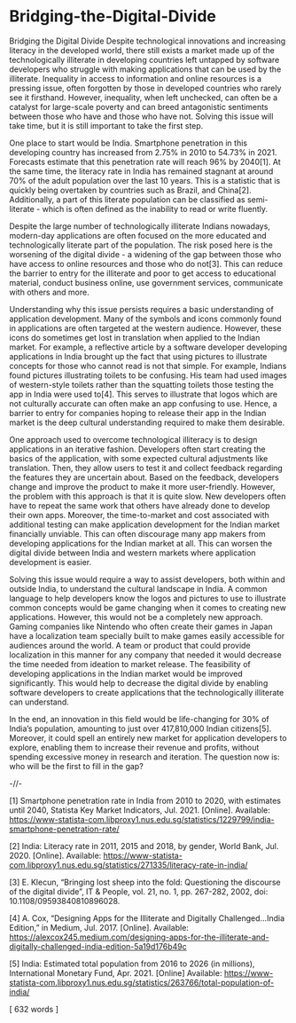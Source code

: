 # Bridging-the-Digital-Divide
Bridging the Digital Divide
Despite technological innovations and increasing literacy in the developed world, there still exists a market made up of the technologically illiterate in developing countries left untapped by software developers who struggle with making applications that can be used by the illiterate. Inequality in access to information and online resources is a pressing issue, often forgotten by those in developed countries who rarely see it firsthand. However, inequality, when left unchecked, can often be a catalyst for large-scale poverty and can breed antagonistic sentiments between those who have and those who have not. Solving this issue will take time, but it is still important to take the first step.

One place to start would be India. Smartphone penetration in this developing country has increased from 2.75% in 2010 to 54.73% in 2021. Forecasts estimate that this penetration rate will reach 96% by 2040[1]. At the same time, the literacy rate in India has remained stagnant at around 70% of the adult population over the last 10 years. This is a statistic that is quickly being overtaken by countries such as Brazil, and China[2]. Additionally, a part of this literate population can be classified as semi-literate - which is often defined as the inability to read or write fluently.

Despite the large number of technologically illiterate Indians nowadays, modern-day applications are often focused on the more educated and technologically literate part of the population. The risk posed here is the worsening of the digital divide - a widening of the gap between those who have access to online resources and those who do not[3]. This can reduce the barrier to entry for the illiterate and poor to get access to educational material, conduct business online, use government services, communicate with others and more.

Understanding why this issue persists requires a basic understanding of application development. Many of the symbols and icons commonly found in applications are often targeted at the western audience. However, these icons do sometimes get lost in translation when applied to the Indian market. For example, a reflective article by a software developer developing applications in India brought up the fact that using pictures to illustrate concepts for those who cannot read is not that simple. For example, Indians found pictures illustrating toilets to be confusing. His team had used images of western-style toilets rather than the squatting toilets those testing the app in India were used to[4]. This serves to illustrate that logos which are not culturally accurate can often make an app confusing to use. Hence, a barrier to entry for companies hoping to release their app in the Indian market is the deep cultural understanding required to make them desirable.

One approach used to overcome technological illiteracy is to design applications in an iterative fashion. Developers often start creating the basics of the application, with some expected cultural adjustments like translation. Then, they allow users to test it and collect feedback regarding the features they are uncertain about. Based on the feedback, developers change and improve the product to make it more user-friendly. However, the problem with this approach is that it is quite slow. New developers often have to repeat the same work that others have already done to develop their own apps. Moreover, the time-to-market and cost associated with additional testing can make application development for the Indian market financially unviable. This can often discourage many app makers from developing applications for the Indian market at all. This can worsen the digital divide between India and western markets where application development is easier.

Solving this issue would require a way to assist developers, both within and outside India, to understand the cultural landscape in India. A common language to help developers know the logos and pictures to use to illustrate common concepts would be game changing when it comes to creating new applications. However, this would not be a completely new approach. Gaming companies like Nintendo who often create their games in Japan have a localization team specially built to make games easily accessible for audiences around the world. A team or product that could provide localization in this manner for any company that needed it would decrease the time needed from ideation to market release. The feasibility of developing applications in the Indian market would be improved significantly. This would help to decrease the digital divide by enabling software developers to create applications that the technologically illiterate can understand.

In the end, an innovation in this field would be life-changing for 30% of India’s population, amounting to just over 417,810,000 Indian citizens[5]. Moreover, it could spell an entirely new market for application developers to explore, enabling them to increase their revenue and profits, without spending excessive money in research and iteration. The question now is: who will be the first to fill in the gap?

-//-

[1] Smartphone penetration rate in India from 2010 to 2020, with estimates until 2040, Statista Key Market Indicators, Jul. 2021. [Online]. Available: https://www-statista-com.libproxy1.nus.edu.sg/statistics/1229799/india-smartphone-penetration-rate/

[2] India: Literacy rate in 2011, 2015 and 2018, by gender, World Bank, Jul. 2020. [Online]. Available: https://www-statista-com.libproxy1.nus.edu.sg/statistics/271335/literacy-rate-in-india/

[3] E. Klecun, “Bringing lost sheep into the fold: Questioning the discourse of the digital divide”, IT & People, vol. 21, no. 1, pp. 267-282, 2002, doi: 10.1108/09593840810896028.

[4] A. Cox, “Designing Apps for the Illiterate and Digitally Challenged…India Edition,” in Medium, Jul. 2017. [Online]. Available: https://alexcox245.medium.com/designing-apps-for-the-illiterate-and-digitally-challenged-india-edition-5a19d176b49c

[5] India: Estimated total population from 2016 to 2026 (in millions), International Monetary Fund, Apr. 2021. [Online] Available: https://www-statista-com.libproxy1.nus.edu.sg/statistics/263766/total-population-of-india/

[ 632 words ]
